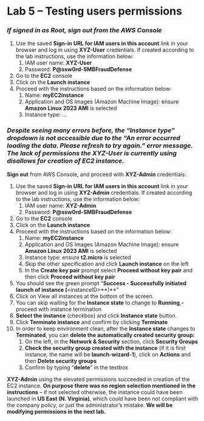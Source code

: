 # Lab 5 – Testing users permissions

### *If signed in as Root, sign out from the AWS Console*

1.  Use the saved **Sign-in URL for IAM users in this account** link in your browser and log in using **XYZ-User** credentials. If created according to the lab instructions, use the information below:
    1.  IAM user name: **XYZ-User**
    2.  Password: **P@ssw0rd-SMBFraudDefense**
2.  Go to the **EC2** console
3.  Click on the **Launch instance**
4.  Proceed with the instructions based on the information below:
    1.  Name: **myEC2instance**
    2.  Application and OS Images (Amazon Machine Image): ensure **Amazon Linux 2023 AMI** is selected
    3.  Instance type: …

### *Despite seeing many errors before, the “Instance type” dropdown is not accessible due to the “An error occurred loading the data. Please refresh to try again.” error message. The lack of permissions the XYZ-User is currently using disallows for creation of EC2 instance.*

**Sign out** from AWS Console, and proceed with **XYZ-Admin** credentials:

1.  Use the saved **Sign-in URL for IAM users in this account** link in your browser and log in using **XYZ-Admin** credentials. If created according to the lab instructions, use the information below:
    1.  IAM user name: **XYZ-Admin**
    2.  Password: **P@ssw0rd-SMBFraudDefense**
2.  Go to the **EC2** console
3.  Click on the **Launch instance**
4.  Proceed with the instructions based on the information below:
    1.  Name: **myEC2instance**
    2.  Application and OS Images (Amazon Machine Image): ensure **Amazon Linux 2023 AMI** is selected
    3.  Instance type: ensure **t2.micro** is selected
    4.  Skip the other specification and click **Launch instance** on the left
    5.  In the **Create key pair** prompt select **Proceed without key pair** and then click **Proceed without key pair**
5.  You should see the green prompt “**Success - Successfully initiated launch of instance (**\<instanceID\>\*\*)\*\*”
6.  Click on View all instances at the bottom of the screen.
7.  You can skip waiting for the **Instance state** to change to **Running**,– proceed with instance termination
8.  **Select the instance** (checkbox) and click **Instance state** button.
9.  Click **Terminate instance** and confirm by clicking **Terminate**
10. In order to keep environment clean, after the **Instance state** changes to **Terminated**, you can **delete the automatically created security group:**
    1.  On the left, in the **Network & Security** section, click **Security Groups**
    2.  **Check the security group created with the instance** (if it is first instance, the name will be **launch-wizard-1**), click on **Actions** and then **Delete security groups**
    3.  Confirm by typing “**delete**” in the textbox

**XYZ-Admin** using the elevated permissions succeeded in creation of the EC2 instance. **On purpose there was no region selection mentioned in the instructions** – if not selected otherwise, the instance could have been launched in **US East (N. Virginia)**, which could have been not compliant with the company policy, or just the administrator’s mistake. **We will be modifying permissions in the next lab.**
